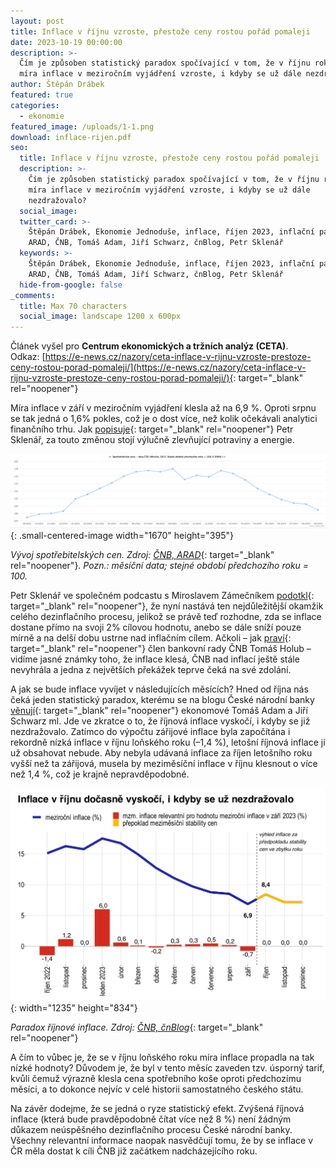 ```yaml
---
layout: post
title: Inflace v říjnu vzroste, přestože ceny rostou pořád pomaleji
date: 2023-10-19 00:00:00
description: >-
  Čím je způsoben statistický paradox spočívající v tom, že v říjnu roku 2023
  míra inflace v meziročním vyjádření vzroste, i kdyby se už dále nezdražovalo?
author: Štěpán Drábek
featured: true
categories:
  - ekonomie
featured_image: /uploads/1-1.png
download: inflace-rijen.pdf
seo:
  title: Inflace v říjnu vzroste, přestože ceny rostou pořád pomaleji
  description: >-
    Čím je způsoben statistický paradox spočívající v tom, že v říjnu roku 2023
    míra inflace v meziročním vyjádření vzroste, i kdyby se už dále
    nezdražovalo?
  social_image:
  twitter_card: >-
    Štěpán Drábek, Ekonomie Jednoduše, inflace, říjen 2023, inflační paradox,
    ARAD, ČNB, Tomáš Adam, Jiří Schwarz, čnBlog, Petr Sklenář
  keywords: >-
    Štěpán Drábek, Ekonomie Jednoduše, inflace, říjen 2023, inflační paradox,
    ARAD, ČNB, Tomáš Adam, Jiří Schwarz, čnBlog, Petr Sklenář
  hide-from-google: false
_comments:
  title: Max 70 characters
  social_image: landscape 1200 x 600px
---
```

Článek vyšel pro&nbsp;**Centrum ekonomických a tržních analýz (CETA)**. Odkaz:&nbsp;[https://e-news.cz/nazory/ceta-inflace-v-rijnu-vzroste-prestoze-ceny-rostou-porad-pomaleji/](https://e-news.cz/nazory/ceta-inflace-v-rijnu-vzroste-prestoze-ceny-rostou-porad-pomaleji/){: target="_blank" rel="noopener"}

Míra inflace v září v meziročním vyjádření klesla až na 6,9 %. Oproti srpnu se tak jedná o 1,6% pokles, což je o dost více, než kolik očekávali analytici finančního trhu. Jak [popisuje](https://www.jtbank.cz/clanky/insight/mira-inflace-v-zari-klesla-na-6-9){: target="_blank" rel="noopener"} Petr Sklenář, za touto změnou stojí výlučně zlevňující potraviny a energie.

![](/uploads/vyvoj-inflace-zari-2021-2023-2.png){: .small-centered-image width="1670" height="395"}

*Vývoj spotřebitelských cen. Zdroj:* [*ČNB, ARAD*](https://www.cnb.cz/arad/#/cs/home){: target="_blank" rel="noopener"}*. Pozn.: měsíční data; stejné období předchozího roku = 100.*

Petr Sklenář ve společném podcastu s Miroslavem Zámečníkem [podotkl](https://open.spotify.com/episode/70RawTzsH1P2BsatHIuj4q?si=3DNCASp0Q4iGynHb-epIdQ&amp;nd=1){: target="_blank" rel="noopener"}, že nyní nastává ten nejdůležitější okamžik celého dezinflačního procesu, jelikož se právě teď rozhodne, zda se inflace dostane přímo na svoji 2% cílovou hodnotu, anebo se dále sníží pouze mírně a na delší dobu ustrne nad inflačním cílem. Ačkoli – jak [praví](https://www.cnb.cz/cs/verejnost/servis-pro-media/autorske-clanky-rozhovory-s-predstaviteli-cnb/Tomas-Holub-Vidime-jasne-znamky-toho-ze-inflace-klesa/){: target="_blank" rel="noopener"} člen bankovní rady ČNB Tomáš Holub – vidíme jasné známky toho, že inflace klesá, ČNB nad inflací ještě stále nevyhrála a jedna z největších překážek teprve čeká na své zdolání.

A jak se bude inflace vyvíjet v následujících měsících? Hned od října nás čeká jeden statistický paradox, kterému se na blogu České národní banky [věnují](https://www.cnb.cz/cs/o_cnb/cnblog/Inflacni-paradox-rijnova-inflace-vyskoci-inbspkdyby-se-uz-nezdrazovalo/){: target="_blank" rel="noopener"} ekonomové Tomáš Adam a Jiří Schwarz ml. Jde ve zkratce o to, že říjnová inflace vyskočí, i kdyby se již nezdražovalo. Zatímco do výpočtu zářijové inflace byla započítána i rekordně nízká inflace v říjnu loňského roku (–1,4 %), letošní říjnová inflace ji už obsahovat nebude. Aby nebyla udávaná inflace za říjen letošního roku vyšší než ta zářijová, musela by meziměsíční inflace v říjnu klesnout o více než 1,4 %, což je krajně nepravděpodobné.

![](/uploads/inflacni-paradox-rijen-2023-1.png){: width="1235" height="834"}

*Paradox říjnové inflace. Zdroj:* [*ČNB, čnBlog*](https://www.cnb.cz/cs/o_cnb/cnblog/Inflacni-paradox-rijnova-inflace-vyskoci-inbspkdyby-se-uz-nezdrazovalo/){: target="_blank" rel="noopener"}

A čím to vůbec je, že se v říjnu loňského roku míra inflace propadla na tak nízké hodnoty? Důvodem je, že byl v tento měsíc zaveden tzv. úsporný tarif, kvůli čemuž výrazně klesla cena spotřebního koše oproti předchozímu měsíci, a to dokonce nejvíc v celé historii samostatného českého státu.

Na závěr dodejme, že se jedná o ryze statistický efekt. Zvýšená říjnová inflace (která bude pravděpodobně čítat více než 8 %) není žádným důkazem neúspěšného dezinflačního procesu České národní banky. Všechny relevantní informace naopak nasvědčují tomu, že by se inflace v ČR měla dostat k cíli ČNB již začátkem nadcházejícího roku.